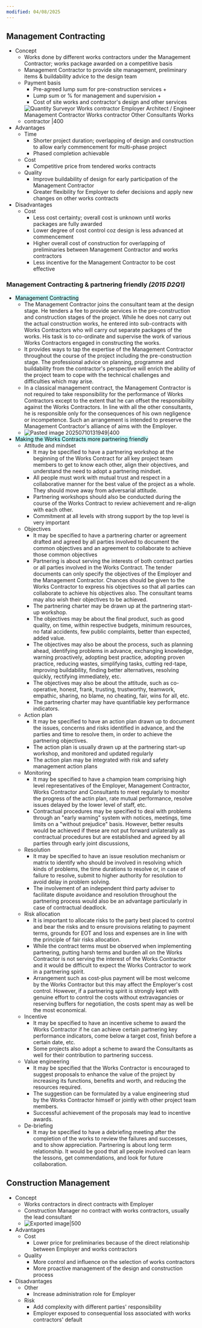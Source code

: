 ```yaml
---
modified: 04/08/2025
---
```

## Management Contracting

- Concept
    - Works done by different works contractors under the Management Contractor; works package awarded on a competitive basis
    - Management Contractor to provide site management, preliminary items & buildability advice to the design team
    - Payment basis
        - Pre-agreed lump sum for pre-construction services +
        - Lump sum or % for management and supervision +
        - Cost of site works and contractor's design and other services
    - ![Quantity Surveyor Works contractor Employer Architect / Engineer Management Contractor Works contractor Other Consultants Works contractor |400](https://raw.githubusercontent.com/zoe-gif/images/master/Exported%20image%2020241128145921-0.png)
- Advantages
    - Time
        - Shorter project duration; overlapping of design and construction to allow early commencement for multi-phase project
        - Phased completion achievable
    - Cost
        - Competitive price from tendered works contracts
    - Quality
        - Improve buildability of design for early participation of the Management Contractor
        - Greater flexibility for Employer to defer decisions and apply new changes on other works contracts
- Disadvantages
    - Cost
        - Less cost certainty; overall cost is unknown until works packages are fully awarded
        - Lower degree of cost control coz design is less advanced at commencement
        - Higher overall cost of construction for overlapping of preliminaries between Management Contractor and works contractors
        - Less incentive for the Management Contractor to be cost effective

### Management Contracting & partnering friendly *(2015 D2Q1)*

- <mark style="background: #ABF7F7A6;">Management Contracting</mark>
	- The Management Contractor joins the consultant team at the design stage. He tenders a fee to provide services in the pre-construction and construction stages of the project. While he does not carry out the actual construction works, he entered into sub-contracts with Works Contractors who will carry out separate packages of the works. His task is to co-ordinate and supervise the work of various Works Contractors engaged in constructing the works.
	- It provides ways to tap the expertise of the Management Contractor throughout the course of the project including the pre-construction stage. The professional advice on planning, programme and buildability from the contractor's perspective will enrich the ability of the project team to cope with the technical challenges and difficulties which may arise.
	- In a classical management contract, the Management Contractor is not required to take responsibility for the performance of Works Contractors except to the extent that he can offset the responsibility against the Works Contractors. In line with all the other consultants, he is responsible only for the consequences of his own negligence or incompetence. Such an arrangement is intended to preserve the Management Contractor's alliance of aims with the Employer. 
	- ![Pasted image 20250710131949|400](https://raw.githubusercontent.com/zoe-gif/images/master/Pasted%20image%2020250710131949.png)
- <mark style="background: #ABF7F7A6;">Making the Works Contracts more partnering friendly</mark>
	- Attitude and mindset
		- It may be specified to have a partnering workshop at the beginning of the Works Contract for all key project team members to get to know each other, align their objectives, and understand the need to adopt a partnering mindset.
		- All people must work with mutual trust and respect in a collaborative manner for the best value of the project as a whole. They should move away from adversarial attitude.
		- Partnering workshops should also be conducted during the course of the Works Contract to review achievement and re-align with each other.
		- Commitment at all levels with strong support by the top level is very important
	- Objectives
		- It may be specified to have a partnering charter or agreement drafted and agreed by all parties involved to document the common objectives and an agreement to collaborate to achieve those common objectives
		- Partnering is about serving the interests of both contract parties or all parties involved in the Works Contract. The tender documents can only specify the objectives of the Employer and the Management Contractor. Chances should be given to the Works Contractor to express his objectives so that all parties can collaborate to achieve his objectives also. The consultant teams may also wish their objectives to be achieved.
		- The partnering charter may be drawn up at the partnering start-up workshop.
		- The objectives may be about the final product, such as good quality, on time, within respective budgets, minimum resources, no fatal accidents, few public complaints, better than expected, added value.
		- The objectives may also be about the process, such as planning ahead, identifying problems in advance, exchanging knowledge, warning proactively, adopting best practice, adopting proven practice, reducing wastes, simplifying tasks, cutting red-tape, improving buildability, finding better alternatives, resolving quickly, rectifying immediately, etc.
		- The objectives may also be about the attitude, such as co-operative, honest, frank, trusting, trustworthy, teamwork, empathic, sharing, no blame, no cheating, fair, wins for all, etc.
		- The partnering charter may have quantifiable key performance indicators.
	- Action plan
		- It may be specified to have an action plan drawn up to document the issues, concerns and risks identified in advance, and the parties and time to resolve them, in order to achieve the partnering objectives.
		- The action plan is usually drawn up at the partnering start-up workshop, and monitored and updated regularly
		- The action plan may be integrated with risk and safety management action plans
	- Monitoring
		- It may be specified to have a champion team comprising high level representatives of the Employer, Management Contractor, Works Contractor and Consultants to meet regularly to monitor the progress of the actin plan, rate mutual performance, resolve issues delayed by the lower level of staff, etc.
		- Contractual procedures may be specified to deal with problems through an "early warning" system with notices, meetings, time limits on a "without prejudice" basis. However, better results would be achieved if these are not put forward unilaterally as contractual procedures but are established and agreed by all parties through early joint discussions,
	- Resolution
		- It may be specified to have an issue resolution mechanism or matrix to identify who should be involved in resolving which kinds of problems, the time durations to resolve or, in case of failure to resolve, submit to higher authority for resolution to avoid delay in problem solving.
		- The involvement of an independent third party adviser to facilitate dispute avoidance and resolution throughout the partnering process would also be an advantage particularly in case of contractual deadlock.
	- Risk allocation
		- It is important to allocate risks to the party best placed to control and bear the risks and to ensure provisions relating to payment terms, grounds for EOT and loss and expenses are in line with the principle of fair risks allocation.
		- While the contract terms must be observed when implementing partnering, putting harsh terms and burden all on the Works Contractor is not serving the interest of the Works Contractor and it would be difficult to expect the Works Contractor to work in a partnering spirit.
		- Arrangement such as cost-plus payment will be most welcome by the Works Contractor but this may affect the Employer's cost control. However, if a partnering spirit is strongly kept with genuine effort to control the costs without extravagancies or reserving buffers for negotiation, the costs spent may as well be the most economical.
	- Incentive
		- It may be specified to have an incentive scheme to award the Works Contractor if he can achieve certain partnering key performance indicators, come below a target cost, finish before a certain date, etc.
		- Some projects also adopt a scheme to award the Consultants as well for their contribution to partnering success.
	- Value engineering
		- It may be specified that the Works Contractor is encouraged to suggest proposals to enhance the value of the project by increasing its functions, benefits and worth, and reducing the resources required.
		- The suggestion can be formulated by a value engineering stud by the Works Contractor himself or jointly with other project team members.
		- Successful achievement of the proposals may lead to incentive awards.
	- De-briefing
		- It may be specified to have a debriefing meeting after the completion of the works to review the failures and successes, and to show appreciation. Partnering is about long term relationship. It would be good that all people involved can learn the lessons, get commendations, and look for future collaboration.
 
## Construction Management

- Concept
    - Works contractors in direct contracts with Employer
    - Construction Manager no contract with works contractors, usually the lead consultant
    - ![Exported image|500](https://raw.githubusercontent.com/zoe-gif/images/master/Exported%20image%2020241128145922-1.png)
- Advantages
    - Cost
        - Lower price for preliminaries because of the direct relationship between Employer and works contractors
    - Quality
        - More control and influence on the selection of works contractors
        - More proactive management of the design and construction process
- Disadvantages
    - Other
        - Increase administration role for Employer
    - Risk
        - Add complexity with different parties' responsibility
        - Employer exposed to consequential loss associated with works contractors' default